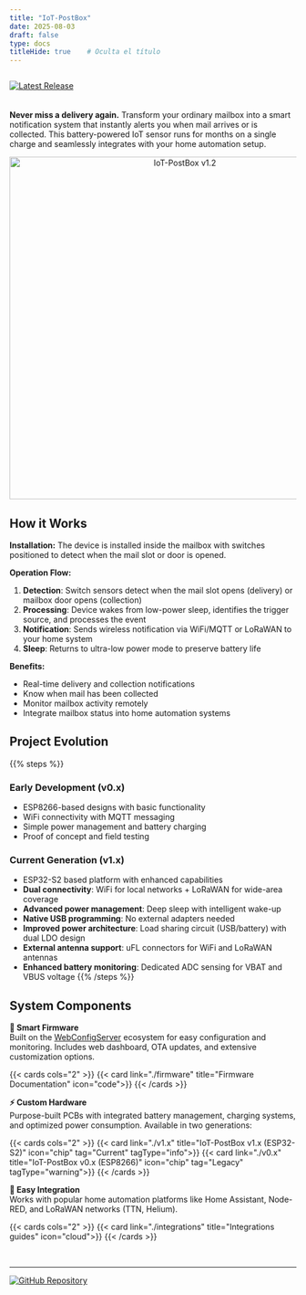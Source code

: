 ```yaml
---
title: "IoT-PostBox"
date: 2025-08-03
draft: false
type: docs
titleHide: true    # Oculta el título
---
```


<div style="display: flex; justify-content: flex-start; margin-bottom: 20px;">

[![Latest Release](https://img.shields.io/github/v/release/paclema/iot-postbox?style=for-the-badge&logo=github&label=Latest%20Release)](https://github.com/paclema/iot-postbox/releases/latest)

</div>

**Never miss a delivery again.** Transform your ordinary mailbox into a smart notification system that instantly alerts you when mail arrives or is collected. This battery-powered IoT sensor runs for months on a single charge and seamlessly integrates with your home automation setup.

<p align="center" width="100%">
  <a href="/projects/iot-postbox/v1.x/_DSC4963.jpg">
    <img src="/projects/iot-postbox/v1.x/_DSC4963.jpg" alt="IoT-PostBox v1.2" width="600"/>
  </a>
</p>

## How it Works

**Installation:** The device is installed inside the mailbox with switches positioned to detect when the mail slot or door is opened.

**Operation Flow:**
1. **Detection**: Switch sensors detect when the mail slot opens (delivery) or mailbox door opens (collection)
2. **Processing**: Device wakes from low-power sleep, identifies the trigger source, and processes the event
3. **Notification**: Sends wireless notification via WiFi/MQTT or LoRaWAN to your home system
4. **Sleep**: Returns to ultra-low power mode to preserve battery life

**Benefits:**
- Real-time delivery and collection notifications
- Know when mail has been collected  
- Monitor mailbox activity remotely
- Integrate mailbox status into home automation systems

## Project Evolution

{{% steps %}}

### Early Development (v0.x)
- ESP8266-based designs with basic functionality
- WiFi connectivity with MQTT messaging
- Simple power management and battery charging
- Proof of concept and field testing

### Current Generation (v1.x)
- ESP32-S2 based platform with enhanced capabilities
- **Dual connectivity**: WiFi for local networks + LoRaWAN for wide-area coverage
- **Advanced power management**: Deep sleep with intelligent wake-up
- **Native USB programming**: No external adapters needed
- **Improved power architecture**: Load sharing circuit (USB/battery) with dual LDO design
- **External antenna support**: uFL connectors for WiFi and LoRaWAN antennas
- **Enhanced battery monitoring**: Dedicated ADC sensing for VBAT and VBUS voltage
{{% /steps %}}

## System Components

**📱 Smart Firmware**   
Built on the [WebConfigServer](https://github.com/paclema/WebConfigServer) ecosystem for easy configuration and monitoring. Includes web dashboard, OTA updates, and extensive customization options.

{{< cards cols="2" >}}
{{< card link="./firmware" title="Firmware Documentation" icon="code">}}
{{< /cards >}}

**⚡ Custom Hardware**  
Purpose-built PCBs with integrated battery management, charging systems, and optimized power consumption. Available in two generations:

{{< cards cols="2" >}}
{{< card link="./v1.x" title="IoT-PostBox v1.x (ESP32-S2)" icon="chip" tag="Current" tagType="info">}} 
{{< card link="./v0.x" title="IoT-PostBox v0.x (ESP8266)" icon="chip" tag="Legacy" tagType="warning">}} 
{{< /cards >}}

**🔌 Easy Integration**   
Works with popular home automation platforms like Home Assistant, Node-RED, and LoRaWAN networks (TTN, Helium).

{{< cards cols="2" >}}
{{< card link="./integrations" title="Integrations guides" icon="cloud">}}
{{< /cards >}}

<br>

---

[![GitHub Repository](https://img.shields.io/badge/View_on-GitHub-181717?style=for-the-badge&logo=github)](https://github.com/paclema/iot-postbox)
